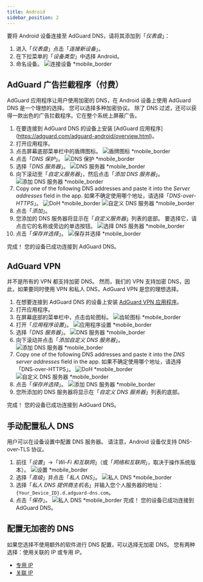 ```yaml
---
title: Android
sidebar_position: 2
---
```


要将 Android 设备连接至 AdGuard DNS，请将其添加到「_仪表盘_」：

1. 进入「_仪表盘_」点击「_连接新设备_」。
2. 在下拉菜单的「_设备类型_」中选择 Android。
3. 命名设备。
   ![连接设备 \*mobile\_border](https://cdn.adtidy.org/content/kb/dns/private/new_dns/connect/android_ab/choose_android.png)

## AdGuard 广告拦截程序（付费）

AdGuard 应用程序让用户使用加密的 DNS，在 Android 设备上使用 AdGuard DNS 是一个理想的选择。 您可以选择多种加密协议。 除了 DNS 过滤，还可以获得一款出色的广告拦截程序。它在整个系统上屏蔽广告。

1. 在要连接到 AdGuard DNS 的设备上安装 [AdGuard 应用程序] (https://adguard.com/adguard-android/overview.html)。
2. 打开应用程序。
3. 点击屏幕底部菜单栏中的盾牌图标。
   ![盾牌图标 \*mobile\_border](https://cdn.adtidy.org/content/kb/dns/private/new_dns/connect/android_ab/android_step3.png)
4. 点击「_DNS 保护_」。
   ![DNS 保护 \*mobile\_border](https://cdn.adtidy.org/content/kb/dns/private/new_dns/connect/android_ab/android_step4.png)
5. 选择「_DNS 服务器_」。
   ![DNS 服务器 \*mobile\_border](https://cdn.adtidy.org/content/kb/dns/private/new_dns/connect/android_ab/android_step5.png)
6. 向下滚动至「_自定义服务器_」，然后点击「_添加 DNS 服务器_」。
   ![添加 DNS 服务器 \*mobile\_border](https://cdn.adtidy.org/content/kb/dns/private/new_dns/connect/android_ab/android_step6.png)
7. Copy one of the following DNS addresses and paste it into the _Server addresses_ field in the app. 如果不确定使用哪个地址，请选择「_DNS-over-HTTPS_」。
   ![DoH \*mobile\_border](https://cdn.adtidy.org/content/kb/dns/private/new_dns/connect/android_ab/android_step7_1.png)
   ![自定义 DNS 服务器 \*mobile\_border](https://cdn.adtidy.org/content/kb/dns/private/new_dns/connect/android_ab/android_step7_2.png)
8. 点击「_添加_」。
9. 您添加的 DNS 服务器将显示在「_自定义服务器_」列表的底部。 要选择它，请点击它的名称或旁边的单选按钮。
   ![选择 DNS 服务器 \*mobile\_border](https://cdn.adtidy.org/content/kb/dns/private/new_dns/connect/android_ab/android_step_9.png)
10. 点击「_保存并选择_」。
    ![保存并选择 \*mobile\_border](https://cdn.adtidy.org/content/kb/dns/private/new_dns/connect/android_ab/android_step10.png)

完成！ 您的设备已成功连接到 AdGuard DNS。

## AdGuard VPN

并不是所有的 VPN 都支持加密 DNS。 然而，我们的 VPN 支持加密 DNS，因此，如果要同时使用 VPN 和私人 DNS，AdGuard VPN 是您的理想选择。

1. 在想要连接到 AdGuard DNS 的设备上安装 [AdGuard VPN 应用程序](https://adguard-vpn.com/android/overview.html)。
2. 打开应用程序。
3. 在屏幕底部的菜单栏中，点击齿轮图标。
   ![齿轮图标 \*mobile\_border](https://cdn.adtidy.org/content/kb/dns/private/new_dns/connect/android_vpn/android_step3.png)
4. 打开「_应用程序设置_」。
   ![应用程序设置 \*mobile\_border](https://cdn.adtidy.org/content/kb/dns/private/new_dns/connect/android_vpn/android_step4.png)
5. 选择「_DNS 服务器_」。
   ![DNS 服务器 \*mobile\_border](https://cdn.adtidy.org/content/kb/dns/private/new_dns/connect/android_vpn/android_step5.png)
6. 向下滚动并点击「_添加自定义 DNS 服务器_」。
   ![添加 DNS 服务器 \*mobile\_border](https://cdn.adtidy.org/content/kb/dns/private/new_dns/connect/android_vpn/android_step6.png)
7. Copy one of the following DNS addresses and paste it into the _DNS server addresses_ field in the app. 如果不确定使用哪个地址，请选择「DNS-over-HTTPS」。
   ![DoH \*mobile\_border](https://cdn.adtidy.org/content/kb/dns/private/new_dns/connect/android_vpn/android_step7_1.png)
   ![自定义 DNS 服务器 \*mobile\_border](https://cdn.adtidy.org/content/kb/dns/private/new_dns/connect/android_vpn/android_step7_2.png)
8. 点击「_保存并选择_」。
   ![添加 DNS 服务器 \*mobile\_border](https://cdn.adtidy.org/content/kb/dns/private/new_dns/connect/android_vpn/android_step8.png)
9. 您所添加的 DNS 服务器将显示在「_自定义 DNS 服务器_」列表的底部。

完成！ 您的设备已成功连接到 AdGuard DNS。

## 手动配置私人 DNS

用户可以在设备设置中配置 DNS 服务器。 请注意，Android 设备仅支持 DNS-over-TLS 协议。

1. 前往「_设置_」→「_Wi-Fi 和互联网_」（或「_网络和互联网_」，取决于操作系统版本）。
   ![设置 \*mobile\_border](https://cdn.adtidy.org/content/kb/dns/private/new_dns/connect/android_manual/manual_step1.png)
2. 选择「_高级_」并点击「_私人 DNS_」。
   ![私人 DNS \*mobile\_border](https://cdn.adtidy.org/content/kb/dns/private/new_dns/connect/android_manual/manual_step2.png)
3. 选择「_私人 DNS 提供商主机名_」并输入您个人服务器的地址：`{Your_Device_ID}.d.adguard-dns.com`。
4. 点击「_保存_」。
   ![私人 DNS \*mobile\_border](https://cdn.adtidy.org/content/kb/dns/private/new_dns/connect/android_manual/manual_step4.png)
   完成！ 您的设备已成功连接到 AdGuard DNS。

## 配置无加密的 DNS

如果您选择不使用额外的软件进行 DNS 配置，可以选择无加密 DNS。 您有两种选择：使用关联的 IP 或专用 IP。

- [专用 IP](/private-dns/connect-devices/other-options/dedicated-ip.md)
- [关联 IP](/private-dns/connect-devices/other-options/linked-ip.md)
